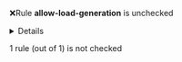 :x:Rule **allow-load-generation** is unchecked
<p><details><summary>Details</summary>spec must have podSelector entry (tests/netpols/illegal-netpol.yaml, line 4)
</details></p>

1 rule (out of 1) is not checked
